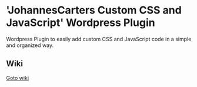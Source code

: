 # 'JohannesCarters Custom CSS and JavaScript' Wordpress Plugin
Wordpress Plugin to easily add custom CSS and JavaScript code in a simple and organized way.

## Wiki

 [Goto wiki](../../wiki)
